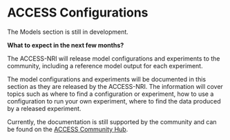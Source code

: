 # ACCESS Configurations

The Models section is still in development.

**What to expect in the next few months?**

The ACCESS-NRI will release model configurations and experiments to the community, including a reference model output for each experiment.

The model configurations and experiments will be documented in this section as they are released by the ACCESS-NRI. The information will cover topics such as where to find a configuration or experiment, how to use a configuration to run your own experiment, where to find the data produced by a released experiment.

Currently, the documentation is still supported by the community and can be found on the [ACCESS Community Hub][community-modelling].

[community-modelling]: https://access-hub.github.io/ACCESS-Hub/modelling/